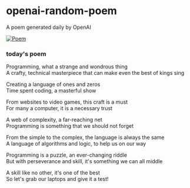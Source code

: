 
# openai-random-poem
 A poem generated daily by OpenAI

[![Poem](https://github.com/fbiego/openai-random-poem/actions/workflows/main.yml/badge.svg)](https://github.com/fbiego/openai-random-poem/actions/workflows/main.yml)

### today's poem  
  
Programming, what a strange and wondrous thing  
A crafty, technical masterpiece that can make even the best of kings sing  
  
Creating a language of ones and zeros  
Time spent coding, a masterful show  
  
From websites to video games, this craft is a must  
For many a computer, it is a necessary trust  
  
A web of complexity, a far-reaching net  
Programming is something that we should not forget  
  
From the simple to the complex, the language is always the same  
A language of algorithms and logic, to help us on our way  
  
Programming is a puzzle, an ever-changing riddle  
But with perseverance and skill, it's something we can all middle  
  
A skill like no other, it's one of the best  
So let's grab our laptops and give it a test!